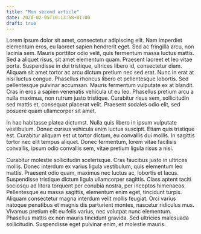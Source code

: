 ```yaml
---
title: "Mon second article"
date: 2020-02-05T10:13:58+01:00
draft: true
---
```


 Lorem ipsum dolor sit amet, consectetur adipiscing elit. Nam imperdiet elementum eros, eu laoreet sapien hendrerit eget. Sed ac fringilla arcu, non lacinia sem. Mauris porttitor odio velit, quis fermentum massa luctus mattis. Sed a aliquet risus, sit amet elementum quam. Praesent laoreet et leo vitae porta. Suspendisse in dui tristique, ultrices libero id, consectetur diam. Aliquam sit amet tortor ac arcu dictum pretium nec sed erat. Nunc in erat at nisi luctus congue. Phasellus rhoncus libero et pellentesque lobortis. Sed pellentesque pulvinar accumsan. Mauris fermentum vulputate ex at blandit. Cras in eros a sapien venenatis vehicula ut eu leo. Phasellus pretium arcu a nulla maximus, non rutrum justo tristique. Curabitur risus sem, sollicitudin sed mattis et, consequat placerat velit. Praesent sodales odio elit, sed posuere quam ullamcorper sit amet.

In hac habitasse platea dictumst. Nulla quis libero in ipsum vulputate vestibulum. Donec cursus vehicula enim luctus suscipit. Etiam quis tristique est. Curabitur aliquam est ut tortor dictum, eu convallis dui mollis. In sagittis tortor nec elit tempus aliquet. Donec fermentum, lorem vitae facilisis convallis, ipsum odio convallis sem, vitae pretium ligula risus a nisi.

Curabitur molestie sollicitudin scelerisque. Cras faucibus justo in ultrices mollis. Donec interdum ex varius ligula vestibulum, quis elementum leo mattis. Praesent odio quam, maximus nec luctus ac, lobortis et lacus. Suspendisse tristique dictum ligula ullamcorper sagittis. Class aptent taciti sociosqu ad litora torquent per conubia nostra, per inceptos himenaeos. Pellentesque eu massa sagittis, elementum enim eget, tincidunt turpis. Aliquam consectetur magna interdum velit mollis feugiat. Orci varius natoque penatibus et magnis dis parturient montes, nascetur ridiculus mus. Vivamus pretium elit eu felis varius, nec volutpat nunc elementum. Phasellus mattis ex non mauris tincidunt gravida. Sed ultricies malesuada sollicitudin. Suspendisse eget pulvinar enim, et molestie mauris. 
